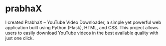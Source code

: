 # prabhaX
I created PrabhaX – YouTube Video Downloader, a simple yet powerful web application built using Python (Flask), HTML, and CSS. This project allows users to easily download YouTube videos in the best available quality with just one click. 
